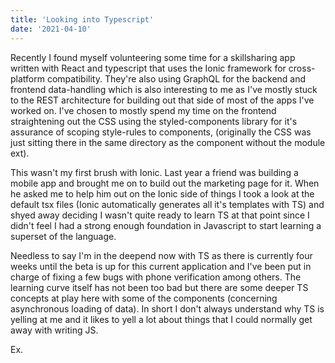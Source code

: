 ```yaml
---
title: 'Looking into Typescript'
date: '2021-04-10'
---
```


Recently I found myself volunteering some time for a skillsharing app written with React and typescript that uses the Ionic framework for cross-platform compatibility. They're also using GraphQL for the backend and frontend data-handling which is also interesting to me as I've mostly stuck to the REST architecture for building out that side of most of the apps I've worked on. I've chosen to mostly spend my time on the frontend straightening out the CSS using the styled-components library for it's assurance of scoping style-rules to components, (originally the CSS was just sitting there in the same directory as the component without the module ext). 

This wasn't my first brush with Ionic. Last year a friend was building a mobile app and brought me on to build out the marketing page for it. When he asked me to help him out on the Ionic side of things I took a look at the default tsx files (Ionic automatically generates all it's templates with TS) and shyed away deciding I wasn't quite ready to learn TS at that point since I didn't feel I had a strong enough foundation in Javascript to start learning a superset of the language.

Needless to say I'm in the deepend now with TS as there is currently four weeks until the beta is up for this current application and I've been put in charge of fixing a few bugs with phone verification among others. The learning curve itself has not been too bad but there are some deeper TS concepts at play here with some of the components (concerning asynchronous loading of data). In short I don't always understand why TS is yelling at me and it likes to yell a lot about things that I could normally get away with writing JS. 

Ex.

```js

```

```ts

```